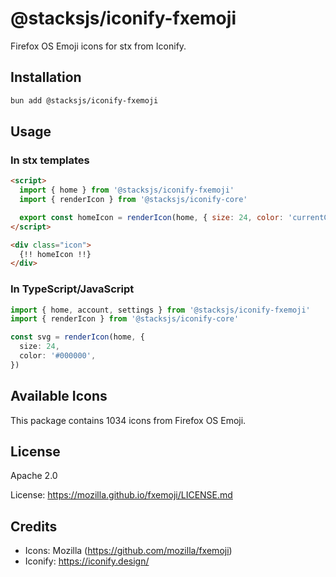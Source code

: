 # @stacksjs/iconify-fxemoji

Firefox OS Emoji icons for stx from Iconify.

## Installation

```bash
bun add @stacksjs/iconify-fxemoji
```

## Usage

### In stx templates

```html
<script>
  import { home } from '@stacksjs/iconify-fxemoji'
  import { renderIcon } from '@stacksjs/iconify-core'

  export const homeIcon = renderIcon(home, { size: 24, color: 'currentColor' })
</script>

<div class="icon">
  {!! homeIcon !!}
</div>
```

### In TypeScript/JavaScript

```typescript
import { home, account, settings } from '@stacksjs/iconify-fxemoji'
import { renderIcon } from '@stacksjs/iconify-core'

const svg = renderIcon(home, {
  size: 24,
  color: '#000000',
})
```

## Available Icons

This package contains 1034 icons from Firefox OS Emoji.

## License

Apache 2.0

License: https://mozilla.github.io/fxemoji/LICENSE.md

## Credits

- Icons: Mozilla (https://github.com/mozilla/fxemoji)
- Iconify: https://iconify.design/
